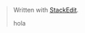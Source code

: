 


> Written with [StackEdit](https://stackedit.io/).
> 
> hola
<!--stackedit_data:
eyJoaXN0b3J5IjpbLTIwOTIwNTAyNDAsLTE5MTk3NTc1ODRdfQ
==
-->